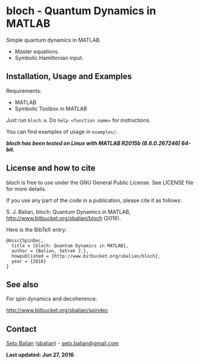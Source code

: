 bloch - Quantum Dynamics in MATLAB
================================

Simple quantum dynamics in MATLAB.

- Master equations.
- Symbolic Hamiltonian input.

Installation, Usage and Examples
--------------------------------

Requirements:

- MATLAB
- Symbolic Toolbox in MATLAB

Just run `bloch.m`. Do `help <function name>` for instructions.

You can find examples of usage in `examples/`.

***bloch has been tested on Linux with MATLAB R2015b (8.6.0.267246) 64-bit.***

License and how to cite
-----------------------

bloch is free to use under the GNU General Public License.
See LICENSE file for more details.

If you use any part of the code in a publication,
please cite it as follows:

S. J. Balian, bloch: Quantum Dynamics in MATLAB,
http://www.bitbucket.org/sbalian/bloch (2016).

Here is the BibTeX entry:

```text
@misc{SpinDec,
  title = {bloch: Quantum Dynamics in MATLAB},
  author = {Balian, Setrak J.},
  howpublished = {http://www.bitbucket.org/sbalian/bloch},
  year = {2016}
}
```

See also
--------

For spin dynamics and decoherence:

http://www.bitbucket.org/sbalian/spindec

Contact
-------

[Seto Balian] ([sbalian]) - <seto.balian@gmail.com>

**Last updated: Jun 27, 2016**

[Seto Balian]:http://www.sbalian.com/
[sbalian]:http://www.bitbucket.org/sbalian
[email]: mailto:seto.balian@gmail.com

